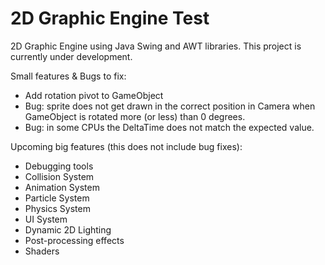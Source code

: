 # 2D Graphic Engine Test
2D Graphic Engine using Java Swing and AWT libraries.
This project is currently under development.

Small features & Bugs to fix:
- Add rotation pivot to GameObject
- Bug: sprite does not get drawn in the correct position in Camera when GameObject is rotated more (or less) than 0 degrees.
- Bug: in some CPUs the DeltaTime does not match the expected value.

Upcoming big features (this does not include bug fixes):
- Debugging tools
- Collision System
- Animation System
- Particle System
- Physics System
- UI System
- Dynamic 2D Lighting
- Post-processing effects
- Shaders



